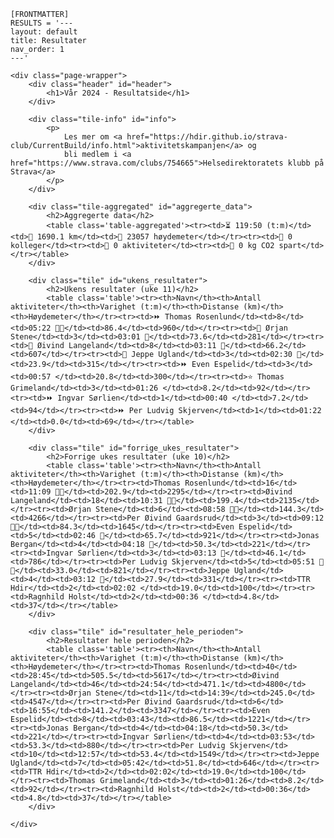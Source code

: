 
    [FRONTMATTER]
    RESULTS = '---
    layout: default
    title: Resultater
    nav_order: 1
    ---'
    
    <div class="page-wrapper">
        <div class="header" id="header">
            <h1>Vår 2024 - Resultatside</h1>
        </div>
        
        <div class="tile-info" id="info">
            <p>
                Les mer om <a href="https://hdir.github.io/strava-club/CurrentBuild/info.html">aktivitetskampanjen</a> og 
                bli medlem i <a href="https://www.strava.com/clubs/754665">Helsedirektoratets klubb på Strava</a>
            </p>
        </div>
        
        <div class="tile-aggregated" id="aggregerte_data">
            <h2>Aggregerte data</h2>
            <table class='table-aggregated'><tr><td>⏳ 119:50 (t:m)</td><td>📏 1690.1 km</td><td>🧗 23057 høydemeter</td></tr><tr><td>👥 0 kolleger</td><tr><td>🏁 0 aktiviteter</td><tr><td>🌱 0 kg CO2 spart</td></tr></table>
        </div>

        <div class="tile" id="ukens_resultater">
            <h2>Ukens resultater (uke 11)</h2>
            <table class='table'><tr><th>Navn</th><th>Antall aktiviteter</th><th>Varighet (t:m)</th><th>Distanse (km)</th><th>Høydemeter</th></tr><tr><td>⏩ Thomas Rosenlund</td><td>8</td><td>05:22 🎫🎫</td><td>86.4</td><td>960</td></tr><tr><td>🔺 Ørjan Stene</td><td>3</td><td>03:01 🎫</td><td>73.6</td><td>281</td></tr><tr><td>🔻 Øivind Langeland</td><td>8</td><td>03:11 🎫</td><td>66.2</td><td>607</td></tr><tr><td>🔺 Jeppe Ugland</td><td>3</td><td>02:30 🎫</td><td>23.9</td><td>315</td></tr><tr><td>⏩ Even Espelid</td><td>3</td><td>00:57 </td><td>20.8</td><td>300</td></tr><tr><td>⭐ Thomas Grimeland</td><td>3</td><td>01:26 </td><td>8.2</td><td>92</td></tr><tr><td>⏩ Ingvar Sørlien</td><td>1</td><td>00:40 </td><td>7.2</td><td>94</td></tr><tr><td>⏩ Per Ludvig Skjerven</td><td>1</td><td>01:22 </td><td>0.0</td><td>69</td></tr></table>
        </div>

        <div class="tile" id="forrige_ukes_resultater">
            <h2>Forrige ukes resultater (uke 10)</h2>
            <table class='table'><tr><th>Navn</th><th>Antall aktiviteter</th><th>Varighet (t:m)</th><th>Distanse (km)</th><th>Høydemeter</th></tr><tr><td>Thomas Rosenlund</td><td>16</td><td>11:09 🎫🎫</td><td>202.9</td><td>2295</td></tr><tr><td>Øivind Langeland</td><td>18</td><td>10:31 🎫🎫</td><td>199.4</td><td>2135</td></tr><tr><td>Ørjan Stene</td><td>6</td><td>08:58 🎫🎫</td><td>144.3</td><td>4266</td></tr><tr><td>Per Øivind Gaardsrud</td><td>3</td><td>09:12 🎫🎫</td><td>84.3</td><td>1645</td></tr><tr><td>Even Espelid</td><td>5</td><td>02:46 🎫</td><td>65.7</td><td>921</td></tr><tr><td>Jonas Bergan</td><td>4</td><td>04:18 🎫</td><td>50.3</td><td>221</td></tr><tr><td>Ingvar Sørlien</td><td>3</td><td>03:13 🎫</td><td>46.1</td><td>786</td></tr><tr><td>Per Ludvig Skjerven</td><td>5</td><td>05:51 🎫🎫</td><td>33.0</td><td>821</td></tr><tr><td>Jeppe Ugland</td><td>4</td><td>03:12 🎫</td><td>27.9</td><td>331</td></tr><tr><td>TTR Hdir</td><td>2</td><td>02:02 </td><td>19.0</td><td>100</td></tr><tr><td>Ragnhild Holst</td><td>2</td><td>00:36 </td><td>4.8</td><td>37</td></tr></table>
        </div>

        <div class="tile" id="resultater_hele_perioden">
            <h2>Resultater hele perioden</h2>
            <table class='table'><tr><th>Navn</th><th>Antall aktiviteter</th><th>Varighet (t:m)</th><th>Distanse (km)</th><th>Høydemeter</th></tr><tr><td>Thomas Rosenlund</td><td>40</td><td>28:45</td><td>505.5</td><td>5617</td></tr><tr><td>Øivind Langeland</td><td>46</td><td>24:54</td><td>471.1</td><td>4800</td></tr><tr><td>Ørjan Stene</td><td>11</td><td>14:39</td><td>245.0</td><td>4547</td></tr><tr><td>Per Øivind Gaardsrud</td><td>6</td><td>16:55</td><td>141.2</td><td>3347</td></tr><tr><td>Even Espelid</td><td>8</td><td>03:43</td><td>86.5</td><td>1221</td></tr><tr><td>Jonas Bergan</td><td>4</td><td>04:18</td><td>50.3</td><td>221</td></tr><tr><td>Ingvar Sørlien</td><td>4</td><td>03:53</td><td>53.3</td><td>880</td></tr><tr><td>Per Ludvig Skjerven</td><td>10</td><td>12:57</td><td>53.4</td><td>1549</td></tr><tr><td>Jeppe Ugland</td><td>7</td><td>05:42</td><td>51.8</td><td>646</td></tr><tr><td>TTR Hdir</td><td>2</td><td>02:02</td><td>19.0</td><td>100</td></tr><tr><td>Thomas Grimeland</td><td>3</td><td>01:26</td><td>8.2</td><td>92</td></tr><tr><td>Ragnhild Holst</td><td>2</td><td>00:36</td><td>4.8</td><td>37</td></tr></table>
        </div>
    
    </div>
